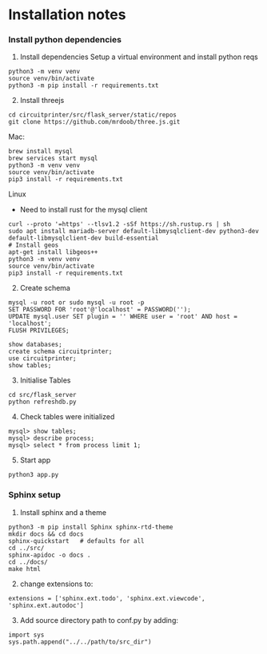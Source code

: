 # Installation notes
### Install python dependencies 
1. Install dependencies
Setup a virtual environment and install python reqs 
```
python3 -m venv venv 
source venv/bin/activate 
python3 -m pip install -r requirements.txt
```
2. Install threejs 
```
cd circuitprinter/src/flask_server/static/repos
git clone https://github.com/mrdoob/three.js.git
```


Mac: 
```
brew install mysql
brew services start mysql 
python3 -m venv venv 
source venv/bin/activate 
pip3 install -r requirements.txt
```

Linux
* Need to install rust for the mysql client 
```
curl --proto '=https' --tlsv1.2 -sSf https://sh.rustup.rs | sh  
sudo apt install mariadb-server default-libmysqlclient-dev python3-dev default-libmysqlclient-dev build-essential
# Install geos 
apt-get install libgeos++
python3 -m venv venv 
source venv/bin/activate 
pip3 install -r requirements.txt 
```

2. Create schema 
```
mysql -u root or sudo mysql -u root -p 
SET PASSWORD FOR 'root'@'localhost' = PASSWORD('');
UPDATE mysql.user SET plugin = '' WHERE user = 'root' AND host = 'localhost';
FLUSH PRIVILEGES;

show databases; 
create schema circuitprinter; 
use circuitprinter; 
show tables; 
```

3. Initialise Tables
```
cd src/flask_server
python refreshdb.py
```
4. Check tables were initialized
```
mysql> show tables;
mysql> describe process;
mysql> select * from process limit 1; 
```

5. Start app
```
python3 app.py
```


### Sphinx setup 
1. Install sphinx and a theme 
```
python3 -m pip install Sphinx sphinx-rtd-theme
mkdir docs && cd docs 
sphinx-quickstart   # defaults for all 
cd ../src/ 
sphinx-apidoc -o docs .
cd ../docs/ 
make html
```
2. change extensions to: 
```
extensions = ['sphinx.ext.todo', 'sphinx.ext.viewcode', 'sphinx.ext.autodoc']
```
3. Add source directory path to conf.py by adding: 
```
import sys 
sys.path.append("../../path/to/src_dir")
```
